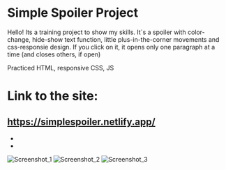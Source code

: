 # Simple Spoiler Project

Hello! Its a training project to show my skills. It`s a spoiler with color-change, hide-show text function, little plus-in-the-corner movements and css-responsie design.
If you click on it, it opens only one paragraph at a time (and closes others, if open)

Practiced HTML, responsive CSS, JS

# Link to the site:
https://simplespoiler.netlify.app/
-
-
-



![Screenshot_1](https://user-images.githubusercontent.com/92570785/176519410-f3fa9676-ffe3-4125-a23f-cfd869946321.png)
![Screenshot_2](https://user-images.githubusercontent.com/92570785/176519417-d8c6c9a4-4767-4728-9837-47277f70d434.png)
![Screenshot_3](https://user-images.githubusercontent.com/92570785/176519426-b0c93fab-93ad-4046-b7da-1ba22f040cbf.png)
